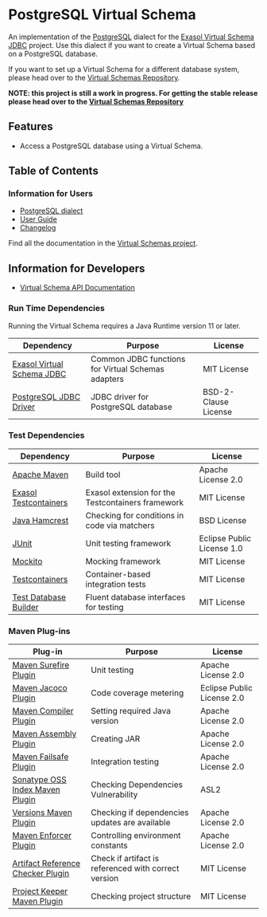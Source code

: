 # PostgreSQL Virtual Schema

An implementation of the [PostgreSQL](https://www.postgresql.org/) dialect for the [Exasol Virtual Schema JDBC][virtual-schema-common-jdbc] project.
Use this dialect if you want to create a Virtual Schema based on a PostgreSQL database.

If you want to set up a Virtual Schema for a different database system, please head over to the [Virtual Schemas Repository][virtual-schemas].

**NOTE: this project is still a work in progress. For getting the stable release please head over to the [Virtual Schemas Repository][virtual-schemas]**

## Features

* Access a PostgreSQL database using a Virtual Schema.

## Table of Contents

### Information for Users

* [PostgreSQL dialect](doc/dialects/postgresql.md)
* [User Guide][user-guide]
* [Changelog](doc/changes/changelog.md)

Find all the documentation in the [Virtual Schemas project][vs-doc].

## Information for Developers 

* [Virtual Schema API Documentation][vs-api]

### Run Time Dependencies

Running the Virtual Schema requires a Java Runtime version 11 or later.

| Dependency                                                         | Purpose                                                | License                       |
|--------------------------------------------------------------------|--------------------------------------------------------|-------------------------------|
| [Exasol Virtual Schema JDBC][virtual-schema-common-jdbc]           | Common JDBC functions for Virtual Schemas adapters     | MIT License                   |
| [PostgreSQL JDBC Driver][postgresql-jdbc-driver]                   | JDBC driver for PostgreSQL database                    | BSD-2-Clause License          |

### Test Dependencies

| Dependency                                                         | Purpose                                                | License                       |
|--------------------------------------------------------------------|--------------------------------------------------------|-------------------------------|
| [Apache Maven](https://maven.apache.org/)                          | Build tool                                             | Apache License 2.0            |
| [Exasol Testcontainers][exasol-testcontainers]                     | Exasol extension for the Testcontainers framework      | MIT License                   |
| [Java Hamcrest](http://hamcrest.org/JavaHamcrest/)                 | Checking for conditions in code via matchers           | BSD License                   |
| [JUnit](https://junit.org/junit5)                                  | Unit testing framework                                 | Eclipse Public License 1.0    |
| [Mockito](http://site.mockito.org/)                                | Mocking framework                                      | MIT License                   |
| [Testcontainers](https://www.testcontainers.org/)                  | Container-based integration tests                      | MIT License                   |
| [Test Database Builder][test-db-builder]                           | Fluent database interfaces for testing                 | MIT License                   |

### Maven Plug-ins

| Plug-in                                                            | Purpose                                                | License                       |
|--------------------------------------------------------------------|--------------------------------------------------------|-------------------------------|
| [Maven Surefire Plugin][maven-surefire-plugin]                     | Unit testing                                           | Apache License 2.0            |
| [Maven Jacoco Plugin][maven-jacoco-plugin]                         | Code coverage metering                                 | Eclipse Public License 2.0    |
| [Maven Compiler Plugin][maven-compiler-plugin]                     | Setting required Java version                          | Apache License 2.0            |
| [Maven Assembly Plugin][maven-assembly-plugin]                     | Creating JAR                                           | Apache License 2.0            |
| [Maven Failsafe Plugin][maven-failsafe-plugin]                     | Integration testing                                    | Apache License 2.0            |
| [Sonatype OSS Index Maven Plugin][sonatype-oss-index-maven-plugin] | Checking Dependencies Vulnerability                    | ASL2                          |
| [Versions Maven Plugin][versions-maven-plugin]                     | Checking if dependencies updates are available         | Apache License 2.0            |
| [Maven Enforcer Plugin][maven-enforcer-plugin]                     | Controlling environment constants                      | Apache License 2.0            |
| [Artifact Reference Checker Plugin][artifact-ref-checker-plugin]   | Check if artifact is referenced with correct version   | MIT License                   |
| [Project Keeper Maven Plugin][project-keeper-maven-plugin]         | Checking project structure                             | MIT License                   |

[maven-surefire-plugin]: https://maven.apache.org/surefire/maven-surefire-plugin/
[maven-jacoco-plugin]: https://www.eclemma.org/jacoco/trunk/doc/maven.html
[maven-compiler-plugin]: https://maven.apache.org/plugins/maven-compiler-plugin/
[maven-assembly-plugin]: https://maven.apache.org/plugins/maven-assembly-plugin/
[maven-failsafe-plugin]: https://maven.apache.org/surefire/maven-failsafe-plugin/
[sonatype-oss-index-maven-plugin]: https://sonatype.github.io/ossindex-maven/maven-plugin/
[versions-maven-plugin]: https://www.mojohaus.org/versions-maven-plugin/
[maven-enforcer-plugin]: http://maven.apache.org/enforcer/maven-enforcer-plugin/
[artifact-ref-checker-plugin]: https://github.com/exasol/artifact-reference-checker-maven-plugin
[project-keeper-maven-plugin]: https://github.com/exasol/project-keeper-maven-plugin
[postgresql-jdbc-driver]: https://jdbc.postgresql.org/
[test-db-builder]: https://github.com/exasol/test-db-builder/
[virtual-schema-common-jdbc]: https://github.com/exasol/virtual-schema-common-jdbc
[exasol-testcontainers]: https://github.com/exasol/exasol-testcontainers


[user-guide]: https://docs.exasol.com/database_concepts/virtual_schemas.htm
[virtual-schemas]: https://github.com/exasol/virtual-schemas
[vs-api]: https://github.com/exasol/virtual-schema-common-java/blob/master/doc/development/api/virtual_schema_api.md
[vs-doc]: https://github.com/exasol/virtual-schemas/tree/master/doc

